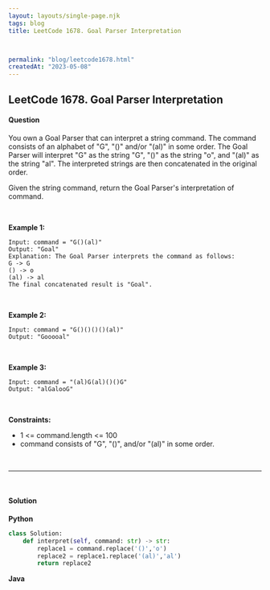 ```yaml
---
layout: layouts/single-page.njk
tags: blog
title: LeetCode 1678. Goal Parser Interpretation



permalink: "blog/leetcode1678.html"
createdAt: "2023-05-08"
---
```


## LeetCode 1678. Goal Parser Interpretation


#### Question
You own a Goal Parser that can interpret a string command. The command consists of an alphabet of "G", "()" and/or "(al)" in some order. The Goal Parser will interpret "G" as the string "G", "()" as the string "o", and "(al)" as the string "al". The interpreted strings are then concatenated in the original order.

Given the string command, return the Goal Parser's interpretation of command.

<p>&nbsp;</p>

**Example 1:**

    Input: command = "G()(al)"
    Output: "Goal"
    Explanation: The Goal Parser interprets the command as follows:
    G -> G
    () -> o
    (al) -> al
    The final concatenated result is "Goal".

<p>&nbsp;</p>

**Example 2:**

    Input: command = "G()()()()(al)"
    Output: "Gooooal"

<p>&nbsp;</p>

**Example 3:**

    Input: command = "(al)G(al)()()G"
    Output: "alGalooG"

<p>&nbsp;</p>


**Constraints:**


* 1 <= command.length <= 100
* command consists of "G", "()", and/or "(al)" in some order.




<p>&nbsp;</p>

---

<p>&nbsp;</p>  

#### Solution
**Python**
```Python
class Solution:
    def interpret(self, command: str) -> str:
        replace1 = command.replace('()','o')
        replace2 = replace1.replace('(al)','al')
        return replace2
```

**Java**